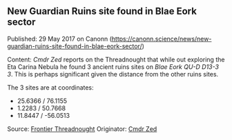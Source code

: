 ## New Guardian Ruins site found in Blae Eork sector

Published: 29 May 2017 on Canonn (https://canonn.science/news/new-guardian-ruins-site-found-in-blae-eork-sector/)

Content: *Cmdr Zed* reports on the Threadnought that while out exploring the Eta Carina Nebula he found 3 ancient ruins sites on *Blae Eork QU-D D13-3 3*.  This is perhaps significant given the distance from the other ruins sites.

The 3 sites are at coordinates:

- 25.6366 / 76.1155
- 1.2283 / 50.7668
- 11.8447 / -56.0513

Source: [Frontier Threadnought](https://forums.frontier.co.uk/threads/alien-archeology-and-other-mysteries-thread-9-the-canonn.300054/page-1602#post-5559992) Originator: [Cmdr Zed](https://forums.frontier.co.uk/member.php/16935-Zed)